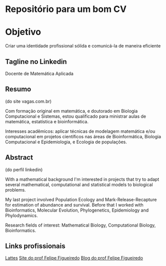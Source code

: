 # Repositório para um bom CV

# Objetivo

Criar uma identidade profissional sólida e comunicá-la de maneira eficiente

## Tagline no Linkedin
Docente de Matemática Aplicada

## Resumo
(do site vagas.com.br)

Com formação original em matemática, e doutorado em Biologia Computacional e Sistemas, estou qualificado para ministrar aulas de matemática, estatística e bioinformática. 

Interesses acadêmicos: aplicar técnicas de modelagem matemática e/ou computacional em projetos científicos nas áreas de Bioinformática, Biologia Computacional e Epidemiologia, e Ecologia de populações.

## Abstract
(do perfil linkedin)

With a mathematical background I'm interested in projects that try to adapt several mathematical, computational and statistical models to biological problems.

My last project involved Population Ecology and Mark-Release-Recapture for estimation of abundance and survival. Before that I worked with Bioinformatics, Molecular Evolution, Phylogenetics, Epidemiology and Phylodynamics.

Research fields of interest: Mathematical Biology, Computational Biology, Bioinformatics.

## Links profissionais
[Lattes](http://lattes.cnpq.br/1771110726925698)
[Site do prof Felipe Figueiredo](https://sites.google.com/site/proffelipefigueiredo/)
[Blog do prof Felipe Figueiredo](http://proffelipefigueiredo.blogspot.com/)
